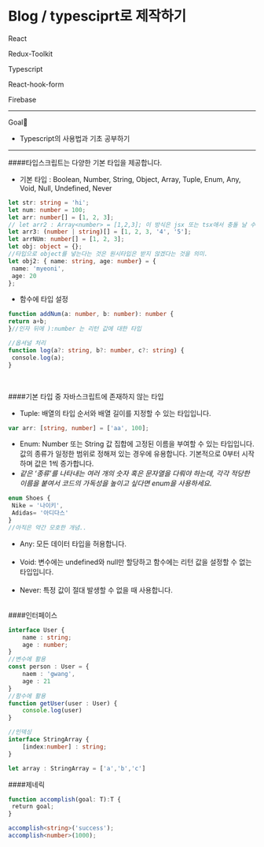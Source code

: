 Blog / typesciprt로 제작하기
===========================
React

Redux-Toolkit

Typescript

React-hook-form

Firebase

------------------------------------

Goal🎯

- Typescript의 사용법과 기초 공부하기


--------------------------------------


####타입스크립트는 다양한 기본 타입을 제공합니다.</br>
- 기본 타입 : 
Boolean, Number, String, Object, Array, Tuple, Enum, Any, Void, Null, Undefined, Never

```typescript
let str: string = 'hi';
let num: number = 100;
let arr: number[] = [1, 2, 3];
// let arr2 : Array<number> = [1,2,3]; 이 방식은 jsx 또는 tsx애서 충돌 날 수 있음
let arr3: (number | string)[] = [1, 2, 3, '4', '5'];
let arrNUm: number[] = [1, 2, 3];
let obj: object = {};
//타입으로 object를 넣는다는 것은 원시타입은 받지 않겠다는 것을 의미.
let obj2: { name: string, age: number} = {
 name: 'myeoni',
 age: 20
};
```

- 함수에 타입 설정

```typescript
function addNum(a: number, b: number): number {
return a+b;
}//인자 뒤에 ):number 는 리턴 값에 대한 타입

//옵셔널 처리
function log(a?: string, b?: number, c?: string) {
 console.log(a);
}
```

<br/>

####기본 타입 중 자바스크립트에 존재하지 않는 타입<br/>
- Tuple: 배열의 타입 순서와 배열 길이를 지정할 수 있는 타입입니다.
```typescript
var arr: [string, number] = ['aa', 100];
```

- Enum: Number 또는 String 값 집합에 고정된 이름을 부여할 수 있는 타입입니다. 값의 종류가 일정한 범위로 정해져 있는 경우에 유용합니다. 기본적으로 0부터 시작하며 값은 1씩 증가합니다.
- _같은 ‘종류’를 나타내는 여러 개의 숫자 혹은 문자열을 다뤄야 하는데, 각각 적당한 이름을 붙여서 코드의 가독성을 높이고 싶다면 enum을 사용하세요._
```typescript
enum Shoes {
 Nike = '나이키',
 Adidas= '아디다스'
}
//아직은 약간 모호한 개념..
```
- Any: 모든 데이터 타입을 허용합니다.
  <br/><br/>
- Void: 변수에는 undefined와 null만 할당하고 함수에는 리턴 값을 설정할 수 없는 타입입니다.
<br/><br/>
- Never: 특정 값이 절대 발생할 수 없을 때 사용합니다.<br/><br/>

####인터페이스<br/>

```typescript
interface User {
    name : string;
    age : number;
}
//변수에 활용
const person : User = {
    naem : 'gwang',
    age : 21
}
//함수에 활용
function getUser(user : User) {
    console.log(user)
}

//인덱싱
interface StringArray {
    [index:number] : string;
}

let array : StringArray = ['a','b','c']
```
####제네릭<br/>

```typescript
function accomplish(goal: T):T {
 return goal;
}

accomplish<string>('success');
accomplish<number>(1000);
```
